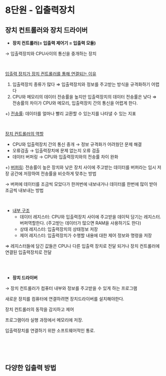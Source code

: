# 8단원 - 입출력장치

## 장치 컨트롤러와 장치 드라이버

- **장치 컨트롤러(= 입출력 제어기 = 입출력 모듈)**

→ 입출력장치와 CPU사이의 통신을 중개하는 장치

<br>

<ins>입출력 장치가 장치 컨트롤러를 통해 연결되는 이유</ins>

1. 입출력장치 종류가 많다 ⇒ 입출력장치와 정보를 주고받는 방식을 규격화하기 어렵다
2. CPU와 메모리의 데이터 전송률을 높지만 입출력장치의 데이터 전송률은 낮다 ⇒ 전송률의 차이가 CPU와 메모리, 입출력장치 간의 통신을 어렵게 한다.

+) <ins>전송률</ins>: 데이터를 얼마나 빨리 교환할 수 있는지를 나타낼 수 있는 지표

<br>

<ins>장치 컨트롤러의 역할</ins>

- CPU와 입출력장치 간의 통신 중개 → 정보 규격화가 어려웠던 문제 해결
- 오류검출 → 입출력장치에 문제 없는지 오류 검출
- 데이터 버퍼링 → CPU와 입출력장치와의 전송률 차이 완화

+) <ins>버퍼링</ins>: 전송률이 높은 장치와 낮은 장치 사이에 주고받는 데이터를 버퍼라는 임시 저장 공간에 저장하여 전송률을 비슷하게 맞추는 방법

→ 버퍼에 데이터를 조금씩 모았다가 한꺼번에 내보내거나 데이터를 한번에 많이 받아 조금씩 내보내는 방법

<br>

- <ins>내부 구조</ins>
    - 데이터 레지스터: CPU와 입출력장치 사이에 주고받을 데이턱 담기는 레지스터. 버퍼역할한다. (주고받는 데이터가 많으면 RAM을 사용하기도 한다)
    - 상태 레지스터: 입출력장치의 상태정보 저장
    - 제어 레지스터: 입출력장치가 수행할 내용에 대한 제어 정보와 명령을 저장

⇒ 레지스터들에 담긴 값들은 CPU나 다른 입출력 장치로 전달 되거나 장치 컨트롤러에 연결된 입출력장치로 전달

<br>
<br>

- **장치 드라이버**

→ 장치 컨트롤러가 컴퓨터 내부와 정보를 주고받을 수 있게 하는 프로그램

새로운 장치를 컴퓨터에 연결하려면 장치드라이버를 설치해야한다.

장치 컨트롤러의 동작을 감지하고 제어

프로그램이라 실행 과정에서 메모리에 저장.

입출력장치를 연결하기 위한 소프트웨어적인 통로.

<br>
<br>
<br>

## 다양한 입출력 방법
